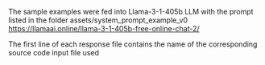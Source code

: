 The sample examples were fed into Llama-3-1-405b LLM with the prompt listed in the folder assets/system_prompt_example_v0
https://llamaai.online/llama-3-1-405b-free-online-chat-2/

The first line of each response file contains the name of the corresponding source code input file used